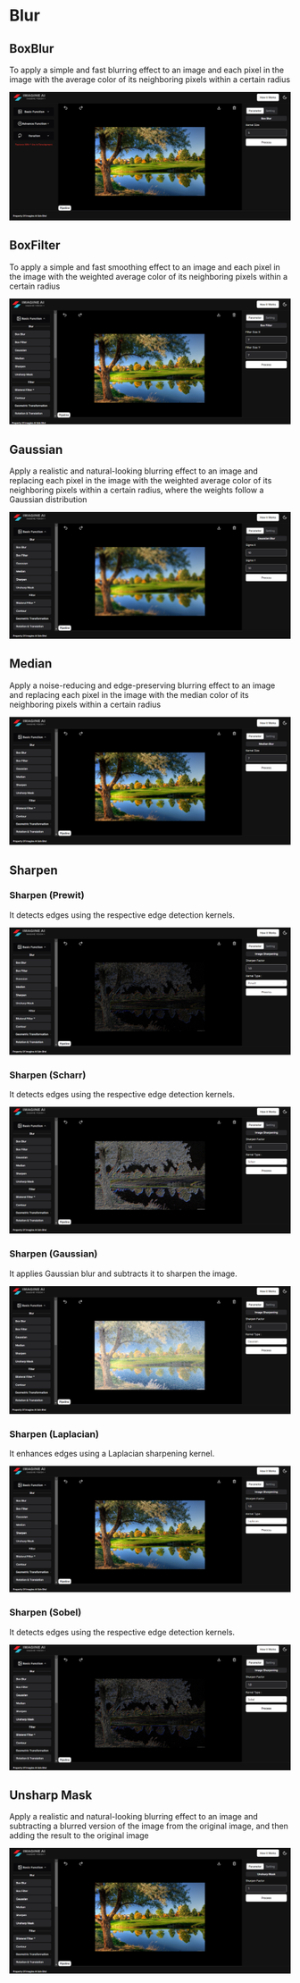 # **Blur**

## BoxBlur

To apply a simple and fast blurring effect to an image and each pixel in the image with the average color of its neighboring pixels within a certain radius

![logo](_media/Basic%20Function/Blur/boxblur.png)

## BoxFilter

To apply a simple and fast smoothing effect to an image and each pixel in the image with the weighted average color of its neighboring pixels within a certain radius

![logo](_media/Basic%20Function/Blur/boxfilter.png)

## Gaussian

Apply a realistic and natural-looking blurring effect to an image and replacing each pixel in the image with the weighted average color of its neighboring pixels within a certain radius, where the weights follow a Gaussian distribution

![logo](_media/Basic%20Function/Blur/gaussian.png)

## Median

Apply a noise-reducing and edge-preserving blurring effect to an image and replacing each pixel in the image with the median color of its neighboring pixels within a certain radius

![logo](_media/Basic%20Function/Blur/medianblur.png)

## **Sharpen**

### Sharpen (Prewit)

It detects edges using the respective edge detection kernels.

![logo](<_media/Basic%20Function/Blur/sharpen(prewitt).png>)

### Sharpen (Scharr)

It detects edges using the respective edge detection kernels.

![logo](<_media/Basic%20Function/Blur/sharpen(scharr).png>)

### Sharpen (Gaussian)

It applies Gaussian blur and subtracts it to sharpen the image.

![logo](<_media/Basic%20Function/Blur/sharpen(gaussian).png>)

### Sharpen (Laplacian)

It enhances edges using a Laplacian sharpening kernel.

![logo](<_media/Basic%20Function/Blur/sharpen(laplacian).png>)

### Sharpen (Sobel)

It detects edges using the respective edge detection kernels.

![logo](<_media/Basic%20Function/Blur/sharpen(sobel).png>)

## Unsharp Mask

Apply a realistic and natural-looking blurring effect to an image and subtracting a blurred version of the image from the original image, and then adding the result to the original image

![logo](_media/Basic%20Function/Blur/unsharpmask.png)
